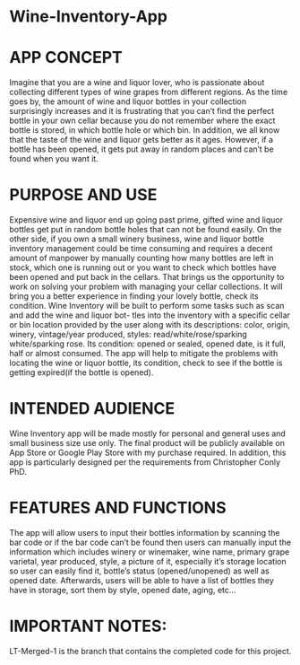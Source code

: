# Wine-Inventory-App
# APP CONCEPT
Imagine that you are a wine and liquor lover, who is passionate about collecting different types of wine grapes from different regions. As the time goes by, the amount of wine and liquor bottles in your collection surprisingly increases and it is frustrating that you can’t find the perfect bottle in your own cellar because you do not remember where the exact bottle is stored, in which bottle hole or which bin. In addition, we all know that the taste of the wine and liquor gets better as it ages. However, if a bottle has been opened, it gets put away in random places and can’t be found when you want it.
# PURPOSE AND USE
Expensive wine and liquor end up going past prime, gifted wine and liquor bottles get put in random bottle holes that can not be found easily. On the other side, if you own a small winery business, wine and liquor bottle inventory management could be time consuming and requires a decent amount of manpower by manually counting how many bottles are left in stock, which one is running out or you want to check which bottles have been opened and put back in the cellars. That brings us the opportunity to work on solving your problem with managing your cellar collections. It will bring you a better experience in finding your lovely bottle, check its condition.
Wine Inventory will be built to perform some tasks such as scan and add the wine and liquor bot- tles into the inventory with a specific cellar or bin location provided by the user along with its descriptions: color, origin, winery, vintage/year produced, styles: read/white/rose/sparking white/sparking rose. Its condition: opened or sealed, opened date, is it full, half or almost consumed. The app will help to mitigate the problems with locating the wine or liquor bottle, its condition, check to see if the bottle is getting expired(if the bottle is opened).
# INTENDED AUDIENCE
Wine Inventory app will be made mostly for personal and general uses and small business size use only. The final product will be publicly available on App Store or Google Play Store with my purchase required. In addition, this app is particularly designed per the requirements from Christopher Conly PhD.
# FEATURES AND FUNCTIONS
The app will allow users to input their bottles information by scanning the bar code or if the bar code can’t be found then users can manually input the information which includes winery or winemaker, wine name, primary grape varietal, year produced, style, a picture of it, especially it’s storage location so user can easily find it, bottle’s status (opened/unopened) as well as opened date. Afterwards, users will be able to have a list of bottles they have in storage, sort them by style, opened date, aging, etc...
# IMPORTANT NOTES:
LT-Merged-1 is the branch that contains the completed code for this project. 
